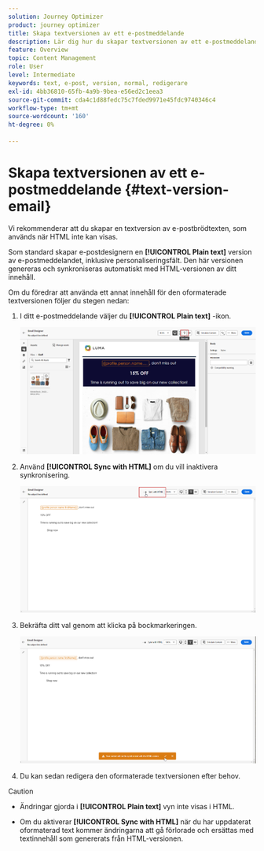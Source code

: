 ```yaml
---
solution: Journey Optimizer
product: journey optimizer
title: Skapa textversionen av ett e-postmeddelande
description: Lär dig hur du skapar textversionen av ett e-postmeddelande
feature: Overview
topic: Content Management
role: User
level: Intermediate
keywords: text, e-post, version, normal, redigerare
exl-id: 4bb36810-65fb-4a9b-9bea-e56ed2c1eea3
source-git-commit: cda4c1d88fedc75c7fded9971e45fdc9740346c4
workflow-type: tm+mt
source-wordcount: '160'
ht-degree: 0%

---
```


# Skapa textversionen av ett e-postmeddelande {#text-version-email}

Vi rekommenderar att du skapar en textversion av e-postbrödtexten, som används när HTML inte kan visas.

Som standard skapar e-postdesignern en **[!UICONTROL Plain text]** version av e-postmeddelandet, inklusive personaliseringsfält. Den här versionen genereras och synkroniseras automatiskt med HTML-versionen av ditt innehåll.

Om du föredrar att använda ett annat innehåll för den oformaterade textversionen följer du stegen nedan:

1. I ditt e-postmeddelande väljer du **[!UICONTROL Plain text]** -ikon.

   ![](assets/text_version_3.png)

1. Använd **[!UICONTROL Sync with HTML]** om du vill inaktivera synkronisering.

   ![](assets/text_version_1.png)

1. Bekräfta ditt val genom att klicka på bockmarkeringen.

   ![](assets/text_version_2.png)

1. Du kan sedan redigera den oformaterade textversionen efter behov.

>[!CAUTION]
>
>* Ändringar gjorda i **[!UICONTROL Plain text]** vyn inte visas i HTML.
>
>* Om du aktiverar **[!UICONTROL Sync with HTML]** när du har uppdaterat oformaterad text kommer ändringarna att gå förlorade och ersättas med textinnehåll som genererats från HTML-versionen.
